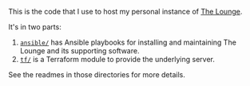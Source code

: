 This is the code that I use to host my personal instance of [The Lounge](https://thelounge.chat/).

It's in two parts:

1. [`ansible/`](ansible/) has Ansible playbooks for installing and maintaining The Lounge and its supporting software.
2. [`tf/`](tf/) is a Terraform module to provide the underlying server.

See the readmes in those directories for more details.
